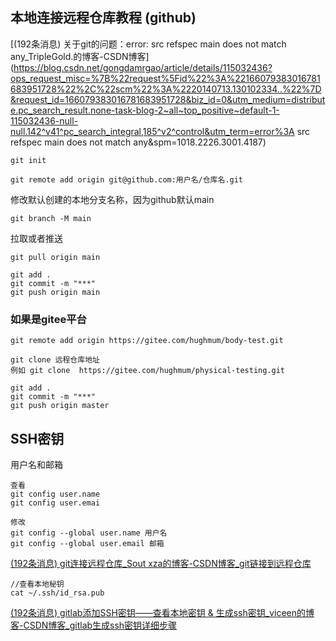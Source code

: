 ## 本地连接远程仓库教程 (github)

[(192条消息) 关于git的问题：error: src refspec main does not match any_TripleGold.的博客-CSDN博客](https://blog.csdn.net/gongdamrgao/article/details/115032436?ops_request_misc=%7B%22request%5Fid%22%3A%22166079383016781683951728%22%2C%22scm%22%3A%2220140713.130102334..%22%7D&request_id=166079383016781683951728&biz_id=0&utm_medium=distribute.pc_search_result.none-task-blog-2~all~top_positive~default-1-115032436-null-null.142^v41^pc_search_integral,185^v2^control&utm_term=error%3A src refspec main does not match any&spm=1018.2226.3001.4187)

```
git init
```

```
git remote add origin git@github.com:用户名/仓库名.git
```

修改默认创建的本地分支名称，因为github默认main

```git
git branch -M main 
```

拉取或者推送

```
git pull origin main

git add .
git commit -m "***"
git push origin main
```

### 如果是gitee平台

```
git remote add origin https://gitee.com/hughmum/body-test.git

git clone 远程仓库地址
例如 git clone  https://gitee.com/hughmum/physical-testing.git

git add .
git commit -m "***"
git push origin master
```





## SSH密钥

用户名和邮箱

```
查看
git config user.name
git config user.emai

修改
git config --global user.name 用户名
git config --global user.email 邮箱
```

[(192条消息) git连接远程仓库_Sout xza的博客-CSDN博客_git链接到远程仓库](https://blog.csdn.net/ooblack/article/details/115462360?ops_request_misc=%7B%22request%5Fid%22%3A%22166078921116780357263987%22%2C%22scm%22%3A%2220140713.130102334..%22%7D&request_id=166078921116780357263987&biz_id=0&utm_medium=distribute.pc_search_result.none-task-blog-2~all~top_click~default-2-115462360-null-null.142^v41^pc_search_integral,185^v2^control&utm_term=git连接远程仓库&spm=1018.2226.3001.4187)

```
//查看本地秘钥
cat ~/.ssh/id_rsa.pub
```

[(192条消息) gitlab添加SSH密钥——查看本地密钥 & 生成ssh密钥_viceen的博客-CSDN博客_gitlab生成ssh密钥详细步骤](https://blog.csdn.net/weixin_44867717/article/details/121751451?ops_request_misc=&request_id=&biz_id=102&utm_term=查看本地秘钥git&utm_medium=distribute.pc_search_result.none-task-blog-2~all~sobaiduweb~default-4-121751451.142^v41^pc_search_integral,185^v2^control&spm=1018.2226.3001.4187)